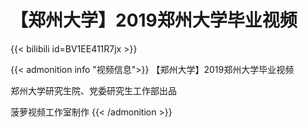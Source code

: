 # 【郑州大学】2019郑州大学毕业视频



{{< bilibili id=BV1EE411R7jx >}}

{{< admonition info "视频信息">}}
【郑州大学】2019郑州大学毕业视频


郑州大学研究生院、党委研究生工作部出品

菠萝视频工作室制作
{{< /admonition >}}

